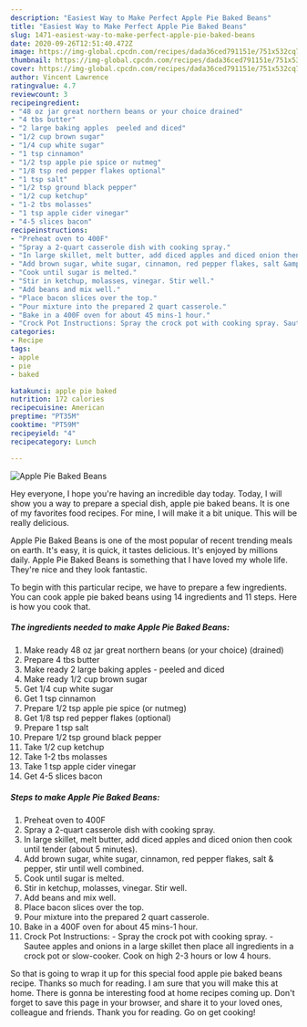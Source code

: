 ```yaml
---
description: "Easiest Way to Make Perfect Apple Pie Baked Beans"
title: "Easiest Way to Make Perfect Apple Pie Baked Beans"
slug: 1471-easiest-way-to-make-perfect-apple-pie-baked-beans
date: 2020-09-26T12:51:40.472Z
image: https://img-global.cpcdn.com/recipes/dada36ced791151e/751x532cq70/apple-pie-baked-beans-recipe-main-photo.jpg
thumbnail: https://img-global.cpcdn.com/recipes/dada36ced791151e/751x532cq70/apple-pie-baked-beans-recipe-main-photo.jpg
cover: https://img-global.cpcdn.com/recipes/dada36ced791151e/751x532cq70/apple-pie-baked-beans-recipe-main-photo.jpg
author: Vincent Lawrence
ratingvalue: 4.7
reviewcount: 3
recipeingredient:
- "48 oz jar great northern beans or your choice drained"
- "4 tbs butter"
- "2 large baking apples  peeled and diced"
- "1/2 cup brown sugar"
- "1/4 cup white sugar"
- "1 tsp cinnamon"
- "1/2 tsp apple pie spice or nutmeg"
- "1/8 tsp red pepper flakes optional"
- "1 tsp salt"
- "1/2 tsp ground black pepper"
- "1/2 cup ketchup"
- "1-2 tbs molasses"
- "1 tsp apple cider vinegar"
- "4-5 slices bacon"
recipeinstructions:
- "Preheat oven to 400F"
- "Spray a 2-quart casserole dish with cooking spray."
- "In large skillet, melt butter, add diced apples and diced onion then cook until tender (about 5 minutes)."
- "Add brown sugar, white sugar, cinnamon, red pepper flakes, salt &amp; pepper, stir until well combined."
- "Cook until sugar is melted."
- "Stir in ketchup, molasses, vinegar. Stir well."
- "Add beans and mix well."
- "Place bacon slices over the top."
- "Pour mixture into the prepared 2 quart casserole."
- "Bake in a 400F oven for about 45 mins-1 hour."
- "Crock Pot Instructions: Spray the crock pot with cooking spray. Sautee apples and onions in a large skillet then place all ingredients in a crock pot or slow-cooker. Cook on high 2-3 hours or low 4 hours."
categories:
- Recipe
tags:
- apple
- pie
- baked

katakunci: apple pie baked 
nutrition: 172 calories
recipecuisine: American
preptime: "PT35M"
cooktime: "PT59M"
recipeyield: "4"
recipecategory: Lunch

---
```



![Apple Pie Baked Beans](https://img-global.cpcdn.com/recipes/dada36ced791151e/751x532cq70/apple-pie-baked-beans-recipe-main-photo.jpg)

Hey everyone, I hope you're having an incredible day today. Today, I will show you a way to prepare a special dish, apple pie baked beans. It is one of my favorites food recipes. For mine, I will make it a bit unique. This will be really delicious.



Apple Pie Baked Beans is one of the most popular of recent trending meals on earth. It's easy, it is quick, it tastes delicious. It's enjoyed by millions daily. Apple Pie Baked Beans is something that I have loved my whole life. They're nice and they look fantastic.


To begin with this particular recipe, we have to prepare a few ingredients. You can cook apple pie baked beans using 14 ingredients and 11 steps. Here is how you cook that.

<!--inarticleads1-->

##### The ingredients needed to make Apple Pie Baked Beans:

1. Make ready 48 oz jar great northern beans (or your choice) (drained)
1. Prepare 4 tbs butter
1. Make ready 2 large baking apples - peeled and diced
1. Make ready 1/2 cup brown sugar
1. Get 1/4 cup white sugar
1. Get 1 tsp cinnamon
1. Prepare 1/2 tsp apple pie spice (or nutmeg)
1. Get 1/8 tsp red pepper flakes (optional)
1. Prepare 1 tsp salt
1. Prepare 1/2 tsp ground black pepper
1. Take 1/2 cup ketchup
1. Take 1-2 tbs molasses
1. Take 1 tsp apple cider vinegar
1. Get 4-5 slices bacon




<!--inarticleads2-->

##### Steps to make Apple Pie Baked Beans:

1. Preheat oven to 400F
1. Spray a 2-quart casserole dish with cooking spray.
1. In large skillet, melt butter, add diced apples and diced onion then cook until tender (about 5 minutes).
1. Add brown sugar, white sugar, cinnamon, red pepper flakes, salt &amp; pepper, stir until well combined.
1. Cook until sugar is melted.
1. Stir in ketchup, molasses, vinegar. Stir well.
1. Add beans and mix well.
1. Place bacon slices over the top.
1. Pour mixture into the prepared 2 quart casserole.
1. Bake in a 400F oven for about 45 mins-1 hour.
1. Crock Pot Instructions: - Spray the crock pot with cooking spray. - Sautee apples and onions in a large skillet then place all ingredients in a crock pot or slow-cooker. Cook on high 2-3 hours or low 4 hours.




So that is going to wrap it up for this special food apple pie baked beans recipe. Thanks so much for reading. I am sure that you will make this at home. There is gonna be interesting food at home recipes coming up. Don't forget to save this page in your browser, and share it to your loved ones, colleague and friends. Thank you for reading. Go on get cooking!
